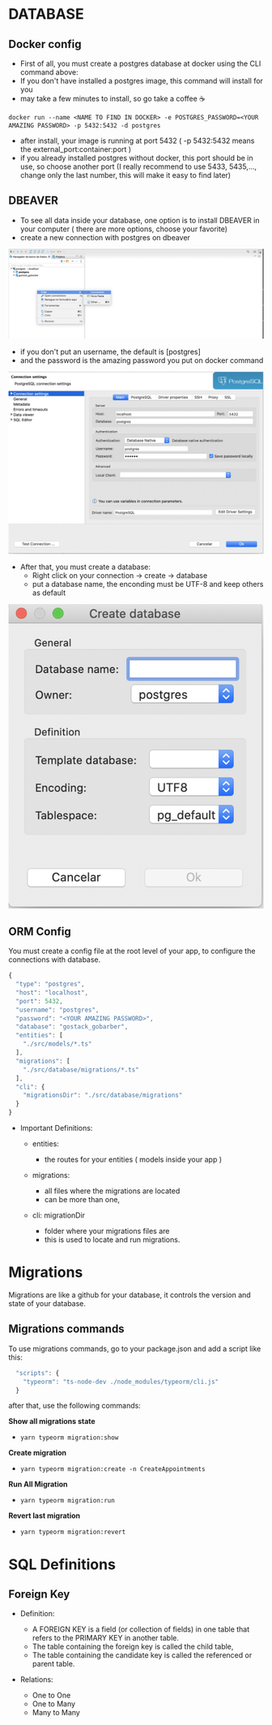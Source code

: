 # DATABASE
## Docker config
- First of all, you must create a postgres database at docker using the CLI command above:
- If you don't have installed a postgres image, this command will install for you
- may take a few minutes to install, so go take a coffee  ☕️

```terminal
docker run --name <NAME TO FIND IN DOCKER> -e POSTGRES_PASSWORD=<YOUR AMAZING PASSWORD> -p 5432:5432 -d postgres
```

- after install, your image is running at port 5432 ( -p 5432:5432 means the external_port:container:port )
- if you already installed postgres without docker, this port should be in use, so choose another port (I really recommend to use 5433, 5435,..., change only the last number, this will make it easy to find later)

## DBEAVER
- To see all data inside your database, one option is to install DBEAVER in your computer ( there are more options, choose your favorite)
- create a new connection with postgres on dbeaver

![Postgres Image](./assets/dbeaver_01.png)

- if you don't put an username, the default is [postgres]
- and the password is the amazing password you put on docker command

![Postgres Connection Image](./assets/dbeaver_02_connection.png)

- After that, you must create a database:
  - Right click on your connection -> create -> database
  - put a database name, the enconding must be UTF-8 and keep others as default

![Postgres Create Database](./assets/dbeaver_03_create_database.png)

## ORM Config
You must create a config file at the root level of your app, to configure the connections with database.

```javascript
{
  "type": "postgres",
  "host": "localhost",
  "port": 5432,
  "username": "postgres",
  "password": "<YOUR AMAZING PASSWORD>",
  "database": "gostack_gobarber",
  "entities": [
    "./src/models/*.ts"
  ],
  "migrations": [
    "./src/database/migrations/*.ts"
  ],
  "cli": {
    "migrationsDir": "./src/database/migrations"
  }
}
```

- Important Definitions:

  - entities:
    - the routes for your entities ( models inside your app )

  - migrations:
    - all files where the migrations are located
    - can be more than one,

  - cli: migrationDir
    - folder where your migrations files are
    - this is used to locate and run migrations.



# Migrations

Migrations are like a github for your database, it controls the version and state of your database.

## Migrations commands

To use migrations commands, go to your package.json and add a script like this:

```javascript
  "scripts": {
    "typeorm": "ts-node-dev ./node_modules/typeorm/cli.js"
  }
```

after that, use the following commands:

<strong>Show all migrations state</strong>

  - ``` yarn typeorm migration:show ```

<strong>Create migration</strong>

  - ``` yarn typeorm migration:create -n CreateAppointments ```

<strong>Run All Migration</strong>

  - ``` yarn typeorm migration:run ```

<strong>Revert last migration</strong>

  - ``` yarn typeorm migration:revert ```


# SQL Definitions

## Foreign Key

- Definition:
  - A FOREIGN KEY is a field (or collection of fields) in one table that refers to the PRIMARY KEY in another table.
  - The table containing the foreign key is called the child table,
  - The table containing the candidate key is called the referenced or parent table.

- Relations:
  - One to One
  - One to Many
  - Many to Many
